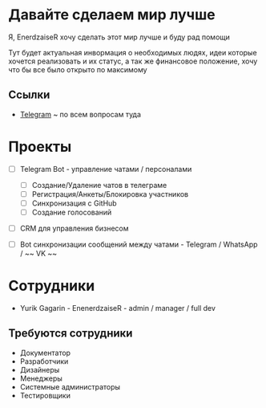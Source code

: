# Давайте сделаем мир лучше

Я, EnerdzaiseR хочу сделать этот мир лучше и буду рад помощи

Тут будет актуальная инвормация о необходимых людях, идеи которые хочется реализовать и их статус, а так же финансовое положение, хочу что бы все было открыто по максимому

## Сcылки 

- [Telegram](https://t.me/GagarinskAI) ~ по всем вопросам туда

#
# Проекты

- [ ] Telegram Bot - управление чатами / персоналами
    - [ ] Создание/Удаление чатов в телеграме
    - [ ] Регистрация/Анкеты/Блокировка участников
    - [ ] Синхронизация с GitHub
    - [ ] Создание голосований
- [ ] CRM для управления бизнесом
- [ ] Bot синхронизации сообщений между чатами - Telegram / WhatsApp / ~~ VK ~~


#
# Сотрудники 

- Yurik Gagarin - EnenerdzaiseR - admin / manager / full dev

## Требуются сотрудники 

- Документатор
- Разработчики
- Дизайнеры
- Менеджеры
- Системные администраторы
- Тестировщики

